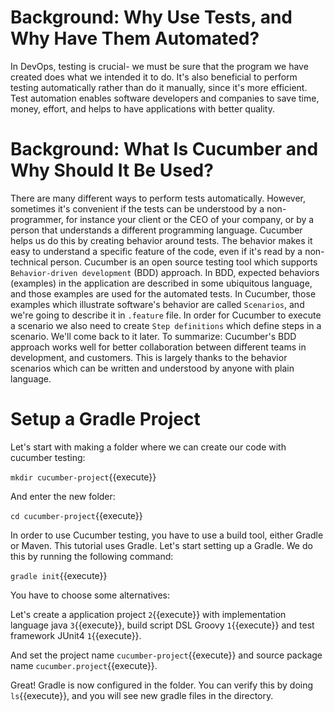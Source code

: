 # Background: Why Use Tests, and Why Have Them Automated?

In DevOps, testing is crucial- we must be sure that the program we have created does what we intended it to do. It's also beneficial to perform testing automatically rather than do it manually, since it's more efficient. Test automation enables software developers and companies to save time, money, effort, and helps to have applications with better quality.

# Background: What Is Cucumber and Why Should It Be Used?

There are many different ways to perform tests automatically. However, sometimes it's convenient if the tests can be understood by a non-programmer, for instance your client or the CEO of your company, or by a person that understands a different programming language. Cucumber helps us do this by creating behavior around tests. The behavior makes it easy to understand a specific feature of the code, even if it's read by a non-technical person. Cucumber is an open source testing tool which supports `Behavior-driven development` (BDD) approach. In BDD, expected behaviors (examples) in the application are described in some ubiquitous language, and those examples are used for the automated tests. In Cucumber, those examples which illustrate software's behavior are called `Scenarios`, and we're going to describe it in `.feature` file. In order for Cucumber to execute a scenario we also need to create `Step definitions` which define steps in a scenario. We'll come back to it later. To summarize: Cucumber's BDD approach works well for better collaboration between different teams in development, and customers. This is largely thanks to the behavior scenarios which can be written and understood by anyone with plain language.

# Setup a Gradle Project

Let's start with making a folder where we can create our code with cucumber testing:

`mkdir cucumber-project`{{execute}}

And enter the new folder:

`cd cucumber-project`{{execute}}

In order to use Cucumber testing, you have to use a build tool, either Gradle or Maven. This tutorial uses Gradle. Let's start setting up a Gradle. We do this by running the following command:

`gradle init`{{execute}}

You have to choose some alternatives:

Let's create a application project `2`{{execute}} with implementation language java `3`{{execute}}, build script DSL Groovy `1`{{execute}} and test framework JUnit4 `1`{{execute}}. 

And set the project name `cucumber-project`{{execute}} and source package name `cucumber.project`{{execute}}.

Great! Gradle is now configured in the folder. You can verify this by doing `ls`{{execute}}, and you will see new gradle files in the directory. 


